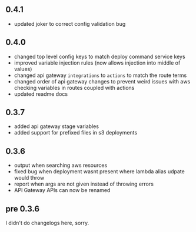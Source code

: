 ## 0.4.1
- updated joker to correct config validation bug

## 0.4.0
- changed top level config keys to match deploy command service keys
- improved variable injection rules (now allows injection into middle of values)
- changed api gateway `integrations` to `actions` to match the route terms
- changed order of api gateway changes to prevent weird issues with aws checking
    variables in routes coupled with actions
- updated readme docs

## 0.3.7
- added api gateway stage variables
- added support for prefixed files in s3 deployments

## 0.3.6
- output when searching aws resources
- fixed bug when deployment wasnt present where lambda alias udpate would throw
- report when args are not given instead of throwing errors
- API Gateway APIs can now be renamed

## pre 0.3.6
I didn't do changelogs here, sorry.
